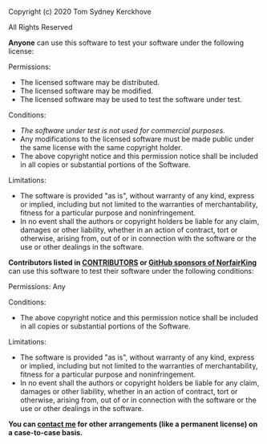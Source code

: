 Copyright (c) 2020 Tom Sydney Kerckhove

All Rights Reserved


**Anyone** can use this software to test your software under the following license:


Permissions:
* The licensed software may be distributed.
* The licensed software may be modified.
* The licensed software may be used to test the software under test.

Conditions:
* _The software under test is not used for commercial purposes._
* Any modifications to the licensed software must be made public under the same license with the same copyright holder.
* The above copyright notice and this permission notice shall be included in all copies or substantial portions of the Software.

Limitations:
* The software is provided "as is", without warranty of any kind, express or implied, including but not limited to the warranties of merchantability, fitness for a particular purpose and noninfringement.
* In no event shall the authors or copyright holders be liable for any claim, damages or other liability, whether in an action of contract, tort or otherwise, arising from, out of or in connection with the software or the use or other dealings in the software.




**Contributors listed in [CONTRIBUTORS](./CONTRIBUTORS.md) or [GitHub sponsors of NorfairKing](https://github.com/sponsors/NorfairKing)** can use this software to test their software under the following conditions:

Permissions: Any

Conditions:
* The above copyright notice and this permission notice shall be included in all copies or substantial portions of the Software.

Limitations:
* The software is provided "as is", without warranty of any kind, express or implied, including but not limited to the warranties of merchantability, fitness for a particular purpose and noninfringement.
* In no event shall the authors or copyright holders be liable for any claim, damages or other liability, whether in an action of contract, tort or otherwise, arising from, out of or in connection with the software or the use or other dealings in the software.


**You can [contact me](https://cs-syd.eu/contact) for other arrangements (like a permanent license) on a case-to-case basis.**

